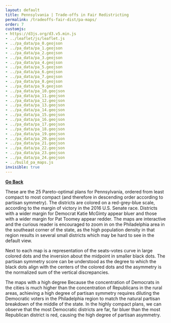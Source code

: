 ```yaml
---
layout: default
title: Pennsylvania | Trade-offs in Fair Redistricting
permalink: /tradeoffs-fair-dist/pa-maps/
order: 7
customjs: 
- https://d3js.org/d3.v5.min.js
- ../leaflet/js/leaflet.js
- ../pa_data/pa_0.geojson
- ../pa_data/pa_1.geojson
- ../pa_data/pa_2.geojson
- ../pa_data/pa_3.geojson
- ../pa_data/pa_4.geojson
- ../pa_data/pa_5.geojson
- ../pa_data/pa_6.geojson
- ../pa_data/pa_7.geojson
- ../pa_data/pa_8.geojson
- ../pa_data/pa_9.geojson
- ../pa_data/pa_10.geojson
- ../pa_data/pa_11.geojson
- ../pa_data/pa_12.geojson
- ../pa_data/pa_13.geojson
- ../pa_data/pa_14.geojson
- ../pa_data/pa_15.geojson
- ../pa_data/pa_16.geojson
- ../pa_data/pa_17.geojson
- ../pa_data/pa_18.geojson
- ../pa_data/pa_19.geojson
- ../pa_data/pa_20.geojson
- ../pa_data/pa_21.geojson
- ../pa_data/pa_22.geojson
- ../pa_data/pa_23.geojson
- ../pa_data/pa_24.geojson
- ../build_pa_maps.js
invisible: true
---
```


<link rel="stylesheet" href="../leaflet/css/leaflet.css">
<link rel="stylesheet" href="../leaflet/css/qgis2web.css"><link rel="stylesheet" href="../leaflet/css/fontawesome-all.min.css">
<style>
    .map {
        width: 500px;
        height: 300px;
        display: inline-block;
    }
    .plot {
        width: 300px;
        height: 300px;
        display: inline-block;
    }
    .parent {

    }
    .scoreblock {
        width: 300px;
        display: inline-block;
    }
</style>


[**Go Back**](..)



These are the 25 Pareto-optimal plans for Pennsylvania, ordered from least compact to most compact (and therefore in descending order according to partisan symmetry).
The districts are colored on a red-grey-blue scale, according to the margin of victory in the 2016 U.S. Senate race.  Districts with a wider margin for Democrat Katie McGinty appear 
bluer and those with a wider margin for Pat Toomey appear redder.  The maps are interactive and the curious reader is encouraged to zoom in on the Philadelphia area in the southeast corner of the state, as the high population density in that region results in several small districts which may be hard to see in the default view.

Next to each map is a representation of the seats-votes curve in large colored dots and the inversion about the midpoint in smaller black dots.  The partisan symmetry score can 
be understood as the degree to which the black dots align with the centers of the colored dots and the asymmetry is the normalized sum of the vertical discrepancies.

The maps with a high degree   Because the concentration of Democrats in the cities is much higher than the concentration of Republicans in the rural areas, achieving a high degree 
of partisan symmetry requires diluting the Democratic voters in the Philadelphia region to match the natural partisan breakdown of the middle of the state.  In the 
highly compact plans, we can observe that the most Democratic districts are far, far bluer than the most Republican district is red, causing the high degree of partisan asymmetry.

<div class="parent">
<div id="pamap0" class="map"></div>
<div id="pamap_0_plot" class="plot"></div>
</div>
<br />


<div class="parent">
<div id="pamap1" class="map"></div>
<div id="pamap_1_plot" class="plot"></div>
</div>
<br />


<div class="parent">
<div id="pamap2" class="map"></div>
<div id="pamap_2_plot" class="plot"></div>
</div>
<br />


<div class="parent">
<div id="pamap3" class="map"></div>
<div id="pamap_3_plot" class="plot"></div>
</div>
<br />


<div class="parent">
<div id="pamap4" class="map"></div>
<div id="pamap_4_plot" class="plot"></div>
</div>
<br />


<div class="parent">
<div id="pamap5" class="map"></div>
<div id="pamap_5_plot" class="plot"></div>
</div>
<br />


<div class="parent">
<div id="pamap6" class="map"></div>
<div id="pamap_6_plot" class="plot"></div>
</div>
<br />


<div class="parent">
<div id="pamap7" class="map"></div>
<div id="pamap_7_plot" class="plot"></div>
</div>
<br />


<div class="parent">
<div id="pamap8" class="map"></div>
<div id="pamap_8_plot" class="plot"></div>
</div>
<br />


<div class="parent">
<div id="pamap9" class="map"></div>
<div id="pamap_9_plot" class="plot"></div>
</div>
<br />


<div class="parent">
<div id="pamap10" class="map"></div>
<div id="pamap_10_plot" class="plot"></div>
</div>
<br />


<div class="parent">
<div id="pamap11" class="map"></div>
<div id="pamap_11_plot" class="plot"></div>
</div>
<br />


<div class="parent">
<div id="pamap12" class="map"></div>
<div id="pamap_12_plot" class="plot"></div>
</div>
<br />


<div class="parent">
<div id="pamap13" class="map"></div>
<div id="pamap_13_plot" class="plot"></div>
</div>
<br />


<div class="parent">
<div id="pamap14" class="map"></div>
<div id="pamap_14_plot" class="plot"></div>
</div>
<br />


<div class="parent">
<div id="pamap15" class="map"></div>
<div id="pamap_15_plot" class="plot"></div>
</div>
<br />


<div class="parent">
<div id="pamap16" class="map"></div>
<div id="pamap_16_plot" class="plot"></div>
</div>
<br />


<div class="parent">
<div id="pamap17" class="map"></div>
<div id="pamap_17_plot" class="plot"></div>
</div>
<br />


<div class="parent">
<div id="pamap18" class="map"></div>
<div id="pamap_18_plot" class="plot"></div>
</div>
<br />


<div class="parent">
<div id="pamap19" class="map"></div>
<div id="pamap_19_plot" class="plot"></div>
</div>
<br />


<div class="parent">
<div id="pamap20" class="map"></div>
<div id="pamap_20_plot" class="plot"></div>
</div>
<br />


<div class="parent">
<div id="pamap21" class="map"></div>
<div id="pamap_21_plot" class="plot"></div>
</div>
<br />


<div class="parent">
<div id="pamap22" class="map"></div>
<div id="pamap_22_plot" class="plot"></div>
</div>
<br />


<div class="parent">
<div id="pamap23" class="map"></div>
<div id="pamap_23_plot" class="plot"></div>
</div>
<br />


<div class="parent">
<div id="pamap24" class="map"></div>
<div id="pamap_24_plot" class="plot"></div>
</div>